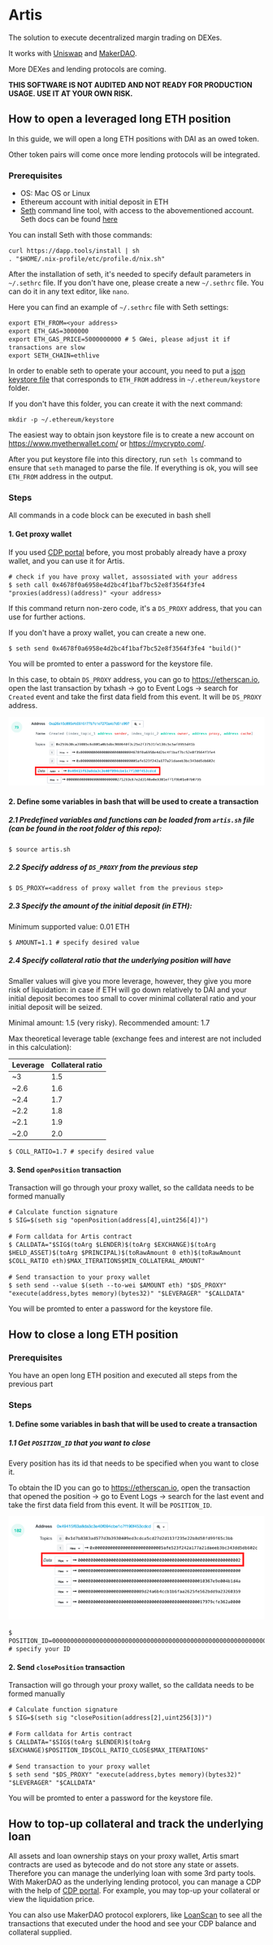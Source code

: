 # Artis

The solution to execute decentralized margin trading on DEXes.

It works with [Uniswap](https://uniswap.io/) and [MakerDAO](https://makerdao.com).

More DEXes and lending protocols are coming.

**THIS SOFTWARE IS NOT AUDITED AND NOT READY FOR PRODUCTION USAGE. USE IT AT YOUR OWN RISK.**

## How to open a leveraged long ETH position

In this guide, we will open a long ETH positions with DAI as an owed token.

Other token pairs will come once more lending protocols will be integrated.

### Prerequisites
- OS: Mac OS or Linux
- Ethereum account with initial deposit in ETH
- [Seth](https://dapp.tools/seth) command line tool, with access to the abovementioned account. Seth docs can be found [here](https://github.com/dapphub/dapptools/tree/master/src/seth)

You can install Seth with those commands:
```
curl https://dapp.tools/install | sh
. "$HOME/.nix-profile/etc/profile.d/nix.sh"
```

After the installation of seth, it's needed to specify default parameters in `~/.sethrc` file. If you don't have one, please create a new `~/.sethrc` file. You can do it in any text editor, like `nano`.

Here you can find an example of `~/.sethrc` file with Seth settings:
```
export ETH_FROM=<your address>
export ETH_GAS=3000000
export ETH_GAS_PRICE=5000000000 # 5 GWei, please adjust it if transactions are slow
export SETH_CHAIN=ethlive
```

In order to enable seth to operate your account, you need to put a [json keystore file](https://medium.com/@julien.maffre/what-is-an-ethereum-keystore-file-86c8c5917b97) that corresponds to `ETH_FROM` address in `~/.ethereum/keystore` folder.

If you don't have this folder, you can create it with the next command:
```
mkdir -p ~/.ethereum/keystore
```

The easiest way to obtain json keystore file is to create a new account on https://www.myetherwallet.com/ or https://mycrypto.com/.

After you put keystore file into this directory, run `seth ls` command to ensure that `seth` managed to parse the file. If everything is ok, you will see `ETH_FROM` address in the output.

### Steps

All commands in a code block can be executed in bash shell

#### 1. Get proxy wallet

If you used [CDP portal](https://cdp.makerdao.com) before, you most probably already have a proxy wallet, and you can use it for Artis.
```
# check if you have proxy wallet, assossiated with your address
$ seth call 0x4678f0a6958e4d2bc4f1baf7bc52e8f3564f3fe4 "proxies(address)(address)" <your address>
```
If this command return non-zero code, it's a `DS_PROXY` address, that you can use for further actions.

If you don't have a proxy wallet, you can create a new one.
```
$ seth send 0x4678f0a6958e4d2bc4f1baf7bc52e8f3564f3fe4 "build()"
```
You will be promted to enter a password for the keystore file.

In this case, to obtain `DS_PROXY` address, you can go to https://etherscan.io, open the last transaction by txhash -> go to Event Logs -> search for `Created` event and take the first data field from this event. It will be `DS_PROXY` address.

![Created](./img/created.png)

#### 2. Define some variables in bash that will be used to create a transaction

##### 2.1 Predefined variables and functions can be loaded from `artis.sh` file (can be found in the root folder of this repo):
```
$ source artis.sh
```

##### 2.2 Specify address of `DS_PROXY` from the previous step
```
$ DS_PROXY=<address of proxy wallet from the previous step>
```

##### 2.3 Specify the amount of the initial deposit (in ETH):
Minimum supported value: 0.01 ETH
```
$ AMOUNT=1.1 # specify desired value
```

##### 2.4 Specify collateral ratio that the underlying position will have

Smaller values will give you more leverage, however, they give you more risk of liquidation: in case if ETH will go down relatively to DAI and your initial deposit becomes too small to cover minimal collateral ratio and your initial deposit will be seized.

Minimal amount: 1.5 (very risky). Recommended amount: 1.7

Max theoretical leverage table (exchange fees and interest are not included in this calculation):

| Leverage | Collateral ratio |
| ----------- | ----------- |
| ~3 | 1.5 |
| ~2.6 | 1.6 |
| ~2.4 | 1.7 |
| ~2.2 | 1.8 |
| ~2.1 | 1.9 |
| ~2.0 | 2.0 |

```
$ COLL_RATIO=1.7 # specify desired value
```
#### 3. Send `openPosition` transaction
Transaction will go through your proxy wallet, so the calldata needs to be formed manually
```
# Calculate function signature
$ SIG=$(seth sig "openPosition(address[4],uint256[4])")

# Form calldata for Artis contract
$ CALLDATA="$SIG$(toArg $LENDER)$(toArg $EXCHANGE)$(toArg $HELD_ASSET)$(toArg $PRINCIPAL)$(toRawAmount 0 eth)$(toRawAmount $COLL_RATIO eth)$MAX_ITERATIONS$MIN_COLLATERAL_AMOUNT"

# Send transaction to your proxy wallet
$ seth send --value $(seth --to-wei $AMOUNT eth) "$DS_PROXY" "execute(address,bytes memory)(bytes32)" "$LEVERAGER" "$CALLDATA"
```
You will be promted to enter a password for the keystore file.

## How to close a long ETH position

### Prerequisites
You have an open long ETH position and executed all steps from the previous part

### Steps

#### 1. Define some variables in bash that will be used to create a transaction
##### 1.1 Get `POSITION_ID` that you want to close
Every position has its id that needs to be specified when you want to close it.

To obtain the ID you can go to https://etherscan.io, open the transaction that opened the position -> go to Event Logs -> search for the last event and take the first data field from this event. It will be `POSITION_ID`.

![PositionId](./img/position-id.png)

```
$ POSITION_ID=0000000000000000000000000000000000000000000000000000000000000001 # specify your ID
```


#### 2. Send `closePosition` transaction
Transaction will go through your proxy wallet, so the calldata needs to be formed manually
```
# Calculate function signature
$ SIG=$(seth sig "closePosition(address[2],uint256[3])")

# Form calldata for Artis contract
$ CALLDATA="$SIG$(toArg $LENDER)$(toArg $EXCHANGE)$POSITION_ID$COLL_RATIO_CLOSE$MAX_ITERATIONS"

# Send transaction to your proxy wallet
$ seth send "$DS_PROXY" "execute(address,bytes memory)(bytes32)" "$LEVERAGER" "$CALLDATA"
```
You will be promted to enter a password for the keystore file.

## How to top-up collateral and track the underlying loan

All assets and loan ownership stays on your proxy wallet, Artis smart contracts are used as bytecode and do not store any state or assets. Therefore you can manage the underlying loan with some 3rd party tools.
With MakerDAO as the underlying lending protocol, you can manage a CDP with the help of [CDP portal](https://cdp.makerdao.com). For example, you may top-up your collateral or view the liquidation price.

You can also use MakerDAO protocol explorers, like [LoanScan](https://loanscan.io) to see all the transactions that executed under the hood and see your CDP balance and collateral supplied.
